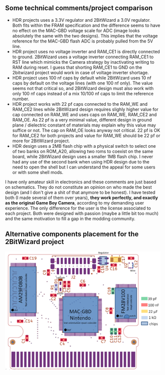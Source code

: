 ## Some technical comments/project comparison

- HDR projects uses a 3.3V regulator and 2BitWizard a 3.0V regulator. Both fits within the FRAM specification and the difference seems to have no effect on the MAC-GBD voltage scale for ADC (image looks absolutely the same with the two designs). This implies that the voltage reference for the MAC-GBD flash ADC is probably pulled from the 5V line.
- HDR project uses no voltage inverter and RAM_CE1 is directly connected to ground. 2BitWizard uses a voltage inverter connecting RAM_CE1 to RST line which mimicks the Camera strategy by inactivating writing to RAM during reset. I guess that shorting RAM_CE1 to GND on the 2bitwizard project would work in case of voltage inverter shortage.
- HDR project uses 100 nf caps by default while 2BitWizard uses 10 nf caps by default on the voltage lines (with one 100 nf only). The value seems not that critical so, and 2BitWizard design must also work with only 100 nf caps instead of a mix 10/100 nf caps to limit the reference number.
- HDR project works with 22 pf caps connected to the RAM_WE and RAM_CE2 lines while 2BitWizard design requires slighly higher value for cap connected on RAM_WE and uses caps on RAM_WE, RAM_CE2 and RAM_OE. As 22 pf is a very minimal value, different design in ground plane / dielectric constant of materials may explain why this value may suffice or not. The cap on RAM_OE looks anyway not critical. 22 pf is OK for RAM_CE2 for both projects and value for RAM_WE should be 22 pf or more for 2BitWizard project.
- HDR design uses a 2MB flash chip with a physical switch to select one of two banks on ROM_A20, allowing two roms to coexist on the same board, while 2BitWizard design uses a smaller 1MB flash chip. I never had any use of the second bank when using HDR design due to the need to open the shell but I can understand the appeal for some users or with some shell mods.

I have only amateur skill in electronics and these comments are just based on schematics. They do not constitute an opinion on who made the best design (and I don't give a shit of that anymore to be honest). I have tested both (I made several of them over years), **they work perfectly, and exactly as the original Game Boy Camera**, according to my demanding user experience. The only difference for the user is the license associated to each project. Both were designed with passion (maybe a little bit too much) and the same motivation to fill a gap in the modding community.

## Alternative components placement for the 2BitWizard project

![](/Images/Component_placement_alternative.png)
